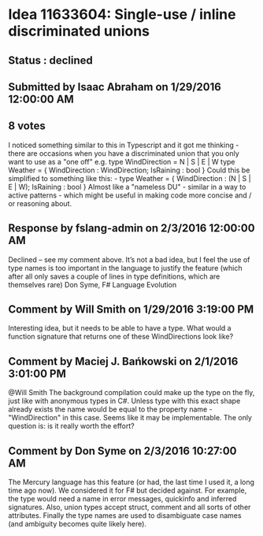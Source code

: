 # Idea 11633604: Single-use / inline discriminated unions #

## Status : declined

## Submitted by Isaac Abraham on 1/29/2016 12:00:00 AM

## 8 votes

I noticed something similar to this in Typescript and it got me thinking - there are occasions when you have a discriminated union that you only want to use as a "one off" e.g.
type WindDirection = N | S | E | W
type Weather = { WindDirection : WindDirection; IsRaining : bool }
Could this be simplified to something like this: -
type Weather = { WindDirection : (N | S | E | W); IsRaining : bool }
Almost like a "nameless DU" - similar in a way to active patterns - which might be useful in making code more concise and / or reasoning about.

## Response by fslang-admin on 2/3/2016 12:00:00 AM

Declined – see my comment above.
It’s not a bad idea, but I feel the use of type names is too important in the language to justify the feature (which after all only saves a couple of lines in type definitions, which are themselves rare)
Don Syme, F# Language Evolution


## Comment by Will Smith on 1/29/2016 3:19:00 PM

Interesting idea, but it needs to be able to have a type. What would a function signature that returns one of these WindDirections look like?

## Comment by Maciej J. Bańkowski on 2/1/2016 3:01:00 PM

@Will Smith The background compilation could make up the type on the fly, just like with anonymous types in C#. Unless type with this exact shape already exists the name would be equal to the property name - "WindDirection" in this case. Seems like it may be implementable.
The only question is: is it really worth the effort?

## Comment by Don Syme on 2/3/2016 10:27:00 AM

The Mercury language has this feature (or had, the last time I used it, a long time ago now). We considered it for F# but decided against.
For example, the type would need a name in error messages, quickinfo and inferred signatures. Also, union types accept struct, comment and all sorts of other attributes. Finally the type names are used to disambiguate case names (and ambiguity becomes quite likely here).
